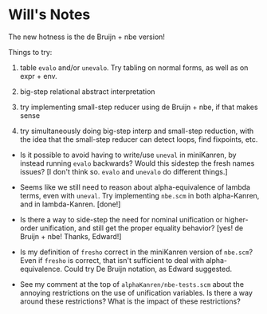 # Will's Notes

The new hotness is the de Bruijn + nbe version!

Things to try:

1) table `evalo` and/or `unevalo`.  Try tabling on normal forms, as well as on expr + env.

2) big-step relational abstract interpretation

3) try implementing small-step reducer using de Bruijn + nbe, if that makes sense

4) try simultaneously doing big-step interp and small-step reduction, with the idea that the small-step reducer can detect loops, find fixpoints, etc.





* Is it possible to avoid having to write/use `uneval` in miniKanren, by instead running `evalo` backwards?  Would this sidestep the fresh names issues? [I don't think so.  `evalo` and `unevalo` do different things.]

* Seems like we still need to reason about alpha-equivalence of lambda terms, even with `uneval`.  Try implementing `nbe.scm` in both alpha-Kanren, and in lambda-Kanren. [done!]

* Is there a way to side-step the need for nominal unification or higher-order unification, and still get the proper equality behavior? [yes!  de Bruijn + nbe!  Thanks, Edward!]

* Is my definition of `fresho` correct in the miniKanren version of `nbe.scm`?  Even if `fresho` is correct, that isn't sufficient to deal with alpha-equivalence.  Could try De Bruijn notation, as Edward suggested.

* See my comment at the top of `alphaKanren/nbe-tests.scm` about the annoying restrictions on the use of unification variables.  Is there a way around these restrictions?  What is the impact of these restrictions?
